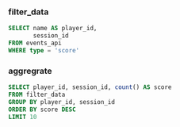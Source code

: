 
### filter_data 
```sql
SELECT name AS player_id,
       session_id
FROM events_api
WHERE type = 'score'
```

### aggregrate
```sql
SELECT player_id, session_id, count() AS score
FROM filter_data
GROUP BY player_id, session_id
ORDER BY score DESC
LIMIT 10
```
